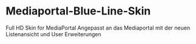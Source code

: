 # Mediaportal-Blue-Line-Skin
Full HD Skin for MediaPortal
Angepasst an das Mediaportal mit der neuen Listenansicht und User Erweiterungen
